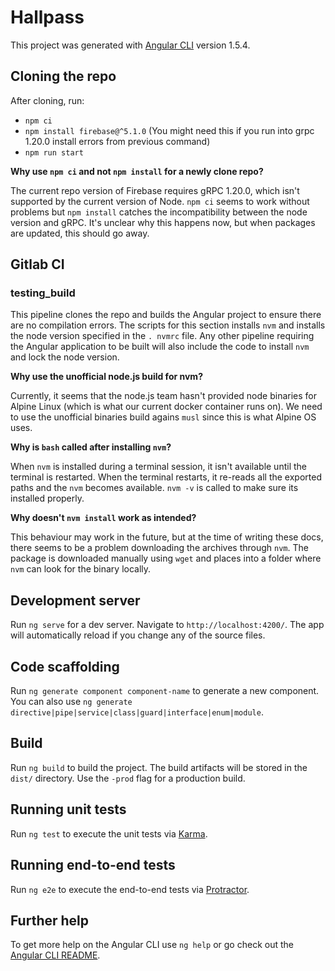 # Hallpass

This project was generated with [Angular CLI](https://github.com/angular/angular-cli) version 1.5.4.

## Cloning the repo

After cloning, run: 

- `npm ci` 
- `npm install firebase@^5.1.0` (You might need this if you run into grpc 1.20.0 install errors from previous command)
- `npm run start`

<b>Why use `npm ci` and not `npm install` for a newly clone repo?</b>

The current repo version of Firebase requires gRPC 1.20.0, which isn't supported by the current version of Node. `npm ci`  seems to work without problems but `npm install` catches the 
incompatibility between the node version and gRPC. It's unclear why this happens now, but when packages are updated, this should go away.

## Gitlab CI

### testing_build

This pipeline clones the repo and builds the Angular project to ensure there are no compilation errors. The scripts for this section installs `nvm` and installs the node version specified in the `.
nvmrc` file. Any other pipeline requiring the Angular application to be built will also include the code to install `nvm` and lock the node version.

<b>Why use the unofficial node.js build for nvm?</b>

Currently, it seems that the node.js team hasn't provided node binaries for Alpine Linux (which is what our current docker container runs on). We need to use the unofficial binaries build agains 
`musl` since this is what Alpine OS uses.

<b>Why is `bash` called after installing `nvm`?</b>

When `nvm` is installed during a terminal session, it isn't available until the terminal is restarted. When the terminal restarts, it re-reads all the exported paths and the `nvm` becomes 
available. `nvm -v` is called to make sure its installed properly.

<b>Why doesn't `nvm install` work as intended?</b>

This behaviour may work in the future, but at the time of writing these docs, there seems to be a problem downloading the archives through `nvm`. The package is downloaded manually using `wget` 
and places into a folder where `nvm` can look for the binary locally.

## Development server

Run `ng serve` for a dev server. Navigate to `http://localhost:4200/`. The app will automatically reload if you change any of the source files.

## Code scaffolding

Run `ng generate component component-name` to generate a new component. You can also use `ng generate directive|pipe|service|class|guard|interface|enum|module`.

## Build

Run `ng build` to build the project. The build artifacts will be stored in the `dist/` directory. Use the `-prod` flag for a production build.

## Running unit tests

Run `ng test` to execute the unit tests via [Karma](https://karma-runner.github.io).

## Running end-to-end tests

Run `ng e2e` to execute the end-to-end tests via [Protractor](http://www.protractortest.org/).

## Further help

To get more help on the Angular CLI use `ng help` or go check out the [Angular CLI README](https://github.com/angular/angular-cli/blob/master/README.md).
